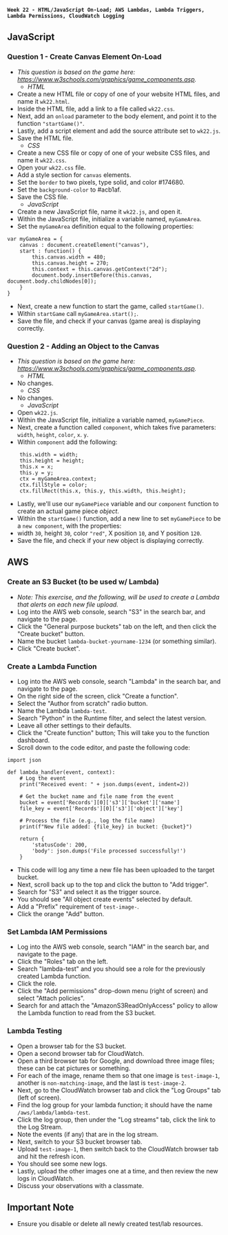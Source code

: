 **`Week 22 - HTML/JavaScript On-Load; AWS Lambdas, Lambda Triggers, Lambda Permissions, CloudWatch Logging`**

## JavaScript

### Question 1 - Create Canvas Element On-Load
- *This question is based on the game here: https://www.w3schools.com/graphics/game_components.asp.*
  - *HTML*
- Create a new HTML file or copy of one of your website HTML files, and name it `wk22.html`.
- Inside the HTML file, add a link to a file called `wk22.css`.
- Next, add an `onload` parameter to the body element, and point it to the function `"startGame()"`.
- Lastly, add a script element and add the source attribute set to `wk22.js`.
- Save the HTML file.
  - *CSS*
- Create a new CSS file or copy of one of your website CSS files, and name it `wk22.css`. 
- Open your `wk22.css` file.
- Add a style section for `canvas` elements.
- Set the `border` to two pixels, type solid, and color #174680.
- Set the `background-color` to #acb1af.
- Save the CSS file.
  - *JavaScript*
- Create a new JavaScript file, name it `wk22.js`, and open it.
- Within the JavaScript file, initialize a variable named, `myGameArea`.
- Set the `myGameArea` definition equal to the following properties:
```
var myGameArea = {
    canvas : document.createElement("canvas"),
    start : function() {
        this.canvas.width = 480;
        this.canvas.height = 270;
        this.context = this.canvas.getContext("2d");
        document.body.insertBefore(this.canvas, document.body.childNodes[0]);
    }
}
```
- Next, create a new function to start the game, called `startGame()`.
- Within `startGame` call `myGameArea.start();`.
- Save the file, and check if your canvas (game area) is displaying correctly.

### Question 2 - Adding an Object to the Canvas
- *This question is based on the game here: https://www.w3schools.com/graphics/game_components.asp.*
  - *HTML*
- No changes.
  - *CSS*
- No changes.
  - *JavaScript*
- Open `wk22.js`.
- Within the JavaScript file, initialize a variable named, `myGamePiece`.
- Next, create a function called `component`, which takes five parameters: `width`, `height`, `color`, `x`. `y`.
- Within `component` add the following:
```
    this.width = width;
    this.height = height;
    this.x = x;
    this.y = y;
    ctx = myGameArea.context;
    ctx.fillStyle = color;
    ctx.fillRect(this.x, this.y, this.width, this.height);
```
- Lastly, we'll use our `myGamePiece` variable and our `component` function to create an actual game piece *object*.
- Within the `startGame()` function, add a new line to set `myGamePiece` to be a `new component`, with the properties:
- width `30`, height `30`, color `"red"`, X position `10`, and Y position `120`.
- Save the file, and check if your new object is displaying correctly.

## AWS

### Create an S3 Bucket (to be used w/ Lambda)
- *Note: This exercise, and the following, will be used to create a Lambda that alerts on each new file upload.*
- Log into the AWS web console, search "S3" in the search bar, and navigate to the page.
- Click the "General purpose buckets" tab on the left, and then click the "Create bucket" button.
- Name the bucket `lambda-bucket-yourname-1234` (or something similar).
- Click "Create bucket".

### Create a Lambda Function
- Log into the AWS web console, search "Lambda" in the search bar, and navigate to the page.
- On the right side of the screen, click "Create a function".
- Select the "Author from scratch" radio button.
- Name the Lambda `lambda-test`.
- Search "Python" in the Runtime filter, and select the latest version.
- Leave all other settings to their defaults.
- Click the "Create function" button; This will take you to the function dashboard.
- Scroll down to the code editor, and paste the following code:
```
import json

def lambda_handler(event, context):
    # Log the event
    print("Received event: " + json.dumps(event, indent=2))
    
    # Get the bucket name and file name from the event
    bucket = event['Records'][0]['s3']['bucket']['name']
    file_key = event['Records'][0]['s3']['object']['key']
    
    # Process the file (e.g., log the file name)
    print(f"New file added: {file_key} in bucket: {bucket}")
    
    return {
        'statusCode': 200,
        'body': json.dumps('File processed successfully!')
    }
```
- This code will log any time a new file has been uploaded to the target bucket.
- Next, scroll back up to the top and click the button to "Add trigger".
- Search for "S3" and select it as the trigger source.
- You should see "All object create events" selected by default.
- Add a "Prefix" requirement of `test-image-`.
- Click the orange "Add" button.

### Set Lambda IAM Permissions
- Log into the AWS web console, search "IAM" in the search bar, and navigate to the page.
- Click the "Roles" tab on the left.
- Search "lambda-test" and you should see a role for the previously created Lambda function.
- Click the role.
- Click the "Add permissions" drop-down menu (right of screen) and select "Attach policies".
- Search for and attach the "AmazonS3ReadOnlyAccess" policy to allow the Lambda function to read from the S3 bucket.

### Lambda Testing
- Open a browser tab for the S3 bucket.
- Open a second browser tab for CloudWatch.
- Open a third browser tab for Google, and download three image files; these can be cat pictures or something.
- For each of the image, rename them so that one image is `test-image-1`, another is `non-matching-image`, and the last is `test-image-2`.
- Next, go to the CloudWatch browser tab and click the "Log Groups" tab (left of screen).
- Find the log group for your lambda function; it should have the name `/aws/lambda/lambda-test`.
- Click the log group, then under the "Log streams" tab, click the link to the Log Stream.
- Note the events (if any) that are in the log stream.
- Next, switch to your S3 bucket browser tab.
- Upload `test-image-1`, then switch back to the CloudWatch browser tab and hit the refresh icon.
- You should see some new logs.
- Lastly, upload the other images one at a time, and then review the new logs in CloudWatch.
- Discuss your observations with a classmate.

## Important Note
- Ensure you disable or delete all newly created test/lab resources.
